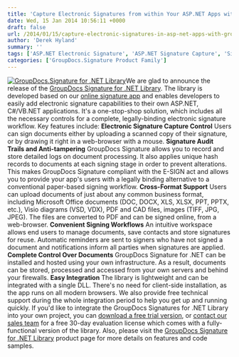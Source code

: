 ```yaml
---
title: 'Capture Electronic Signatures from within Your ASP.NET Apps with the GroupDocs.Signature for .NET Library'
date: Wed, 15 Jan 2014 10:56:11 +0000
draft: false
url: /2014/01/15/capture-electronic-signatures-in-asp-net-apps-with-groupdocs-signature-dot-net-library/
author: 'Derek Hyland'
summary: ''
tags: ['ASP.NET Electronic Signature', 'ASP.NET Signature Capture', 'Signature for .NET Library', 'zArchive']
categories: ['GroupDocs.Signature Product Family']
---
```


[![GroupDocs.Signature for .NET Library](https://blog.groupdocs.com/wp-content/uploads/sites/4/2014/10/GD_SGN_NETIcon_1141.png)](http://groupdocs.com/dot-net/electronic-signature-library)We are glad to announce the release of the [GroupDocs Signature for .NET Library](http://groupdocs.com/dot-net/electronic-signature-library). The library is developed based on our [online signature app](http://groupdocs.com/apps/signature) and enables developers to easily add electronic signature capabilities to their own ASP.NET, C#/VB.NET applications. It's a one-stop-shop solution, which includes all the necessary controls for a complete, legally-binding electronic signature workflow. Key features include: **Electronic Signature Capture Control** Users can sign documents either by uploading a scanned copy of their signature, or by drawing it right in a web-browser with a mouse. **Signature Audit Trails and Anti-tampering** GroupDocs Signature allows you to record and store detailed logs on document processing. It also applies unique hash records to documents at each signing stage in order to prevent alterations. This makes GroupDocs Signature compliant with the E-SIGN act and allows you to provide your app's users with a legally binding alternative to a conventional paper-based signing workflow. **Cross-Format Support** Users can upload documents of just about any common business format, including Microsoft Office documents (DOC, DOCX, XLS, XLSX, PPT, PPTX, etc.), Visio diagrams (VSD, VDX), PDF and CAD files, images (TIFF, JPG, JPEG). The files are converted to PDF and can be signed online, from a web-browser. **Convenient Signing Workflows** An intuitive workspace allows end users to manage documents, save contacts and store signatures for reuse. Automatic reminders are sent to signers who have not signed a document and notifications inform all parties when signatures are applied. **Complete Control Over Documents** GroupDocs Signature for .NET can be installed and hosted using your own infrastructure. As a result, documents can be stored, processed and accessed from your own servers and behind your firewalls. **Easy Integration** The library is lightweight and can be integrated with a single DLL. There's no need for client-side installation, as the app runs on all modern browsers. We also provide free technical support during the whole integration period to help you get up and running quickly. If you'd like to integrate the GroupDocs Signatures for .NET Library into your own project, you can [download a free trial version](http://groupdocs.com/Community/getting-started/dot-net/electronic-signature-library.aspx), or [contact our sales team](http://groupdocs.com/corporate/contact-us) for a free 30-day evaluation license which comes with a fully-functional version of the library. Also, please visit the [GroupDocs Signature for .NET Library](http://groupdocs.com/dot-net/electronic-signature-library) product page for more details on features and code samples.





